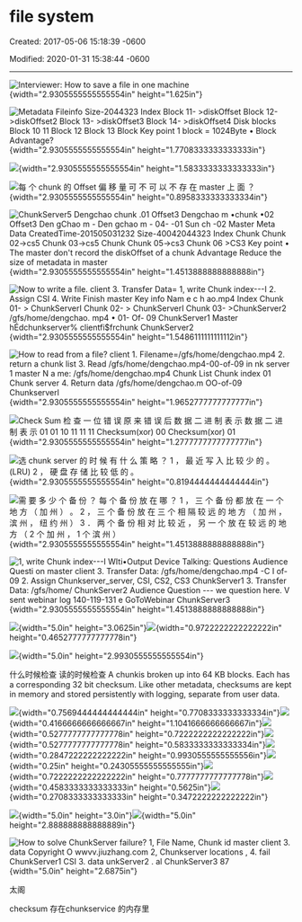 # file system 

Created: 2017-05-06 15:18:39 -0600

Modified: 2020-01-31 15:38:44 -0600

---

![Interviewer: How to save a file in one machine ](../../media/File-System-File-System-file-system-image1.png){width="2.9305555555555554in" height="1.625in"}



![Metadata Fileinfo Size-2044323 Index Block 11- >diskOffset Block 12->diskOffset2 Block 13- >diskOffset3 Block 14- >diskOffset4 Disk blocks Block 10 11 Block 12 Block 13 Block Key point 1 block = 1024Byte • Block Advantage? ](../../media/File-System-File-System-file-system-image2.png){width="2.9305555555555554in" height="1.7708333333333333in"}



![](../../media/File-System-File-System-file-system-image3.png){width="2.9305555555555554in" height="1.5833333333333333in"}



![每 个 chunk 的 Offset 偏 移 量 可 不 可 以 不 存 在 master 上 面 ？ ](../../media/File-System-File-System-file-system-image4.png){width="2.9305555555555554in" height="0.8958333333333334in"}



![ChunkServer5 Dengchao chunk .01 Offset3 Dengchao m •chunk •02 Offset3 Den gChao m - Den gchao m - 04- -01 Sun ch -02 Master Meta Data CreatedTime-201505031232 Size-40042044323 Index Chunk Chunk 02->cs5 Chunk 03->cs5 Chunk Chunk 05->cs3 Chunk 06 >CS3 Key point • The master don't record the diskOffset of a chunk Advantage Reduce the size of metadata in master ](../../media/File-System-File-System-file-system-image5.png){width="2.9305555555555554in" height="1.4513888888888888in"}



![Now to write a file. client 3. Transfer Data= 1, write Chunk index---I 2. Assign CSI 4. Write Finish master Key info Nam e c h ao.mp4 Index Chunk 01- > ChunkServerI Chunk 02- > ChunkServerI Chunk 03- >ChunkServer2 /gfs/home/dengchao. mp4 • 01- Of- 09 ChunkServer1 Master hÉdchunkserver% clientfi$frchunk ChunkServer2 ](../../media/File-System-File-System-file-system-image6.png){width="2.9305555555555554in" height="1.5486111111111112in"}



![How to read from a file? client 1. Filename=/gfs/home/dengchao.mp4 2. return a chunk list 3. Read /gfs/home/dengchao.mp4-00-of-09 in nk server 1 master N a me: /gfs/home/dengchao.mp4 Chunk List Chunk index 01 Chunk server 4. Return data /gfs/home/dengchao.m OO-of-09 Chunkserverl ](../../media/File-System-File-System-file-system-image7.png){width="2.9305555555555554in" height="1.9652777777777777in"}



![Check Sum 检 查 一 位 错 误 原 来 错 误 后 数 据 二 进 制 表 示 数 据 二 进 制 表 示 01 01 10 11 11 11 Checksum(xor) 00 Checksum(xor) 01 ](../../media/File-System-File-System-file-system-image8.png){width="2.9305555555555554in" height="1.2777777777777777in"}



![选 chunk server 的 时 候 有 什 么 策 略 ？ 1 ， 最 近 写 入 比 较 少 的 。 (LRU) 2 ， 硬 盘 存 储 比 较 低 的 。 ](../../media/File-System-File-System-file-system-image9.png){width="2.9305555555555554in" height="0.8194444444444444in"}



![需 要 多 少 个 备 份 ？ 每 个 备 份 放 在 哪 ？ 1 ， 三 个 备 份 都 放 在 一 个 地 方 （ 加 州 ） 。 2 ， 三 个 备 份 放 在 三 个 相 隔 较 远 的 地 方 （ 加 州 ， 滨 州 ， 纽 约 州 ） 3 ． 两 个 备 份 相 对 比 较 近 ， 另 一 个 放 在 较 远 的 地 方 （ 2 个 加 州 ， 1 个 滨 州 ） ](../../media/File-System-File-System-file-system-image10.png){width="2.9305555555555554in" height="1.4513888888888888in"}



![1, write Chunk index---I WIti•Output Device Talking: Questions Audience Questi on master client 3. Transfer Data: /gfs/home/dengchao.mp4 -C I of-09 2. Assign Chunkserver_server, CSI, CS2, CS3 ChunkServer1 3. Transfer Data: /gfs/home/ ChunkServer2 Audience Question --- we question here. V sent webinar log 140-119-131 e GoToWebinar ChunkServer3 ](../../media/File-System-File-System-file-system-image11.png){width="2.9305555555555554in" height="1.4513888888888888in"}



![](../../media/File-System-File-System-file-system-image12.jpeg){width="5.0in" height="3.0625in"}![](../../media/File-System-File-System-file-system-image13.png){width="0.9722222222222222in" height="0.4652777777777778in"}



![](../../media/File-System-File-System-file-system-image14.jpeg){width="5.0in" height="2.9930555555555554in"}

什么时候检查 读的时候检查 A chunkis broken up into 64 KB blocks. Each has a corresponding 32 bit checksum. Like other metadata, checksums are kept in memory and stored persistently with logging, separate from user data.







![](../../media/File-System-File-System-file-system-image15.png){width="0.7569444444444444in" height="0.7708333333333334in"}![](../../media/File-System-File-System-file-system-image16.png){width="0.4166666666666667in" height="1.1041666666666667in"}![](../../media/File-System-File-System-file-system-image17.png){width="0.5277777777777778in" height="0.7222222222222222in"}![](../../media/File-System-File-System-file-system-image18.png){width="0.5277777777777778in" height="0.5833333333333334in"}![](../../media/File-System-File-System-file-system-image19.png){width="0.2847222222222222in" height="0.9930555555555556in"}![](../../media/File-System-File-System-file-system-image20.png){width="0.25in" height="0.24305555555555555in"}![](../../media/File-System-File-System-file-system-image21.png){width="0.7222222222222222in" height="0.7777777777777778in"}![](../../media/File-System-File-System-file-system-image22.png){width="0.4583333333333333in" height="0.5625in"}![](../../media/File-System-File-System-file-system-image23.png){width="0.2708333333333333in" height="0.3472222222222222in"}



![](../../media/File-System-File-System-file-system-image24.jpeg){width="5.0in" height="3.0in"}![](../../media/File-System-File-System-file-system-image25.jpeg){width="5.0in" height="2.888888888888889in"}



![How to solve ChunkServer failure? 1, File Name, Chunk id master client 3. data Copyright O wwvv.jiuzhang.com 2, Chunkserver locations , 4. fail ChunkServer1 CSI 3. data unkServer2 . al ChunkServer3 87 ](../../media/File-System-File-System-file-system-image26.png){width="5.0in" height="2.6875in"}



太阁



checksum 存在chunkservice 的内存里


























